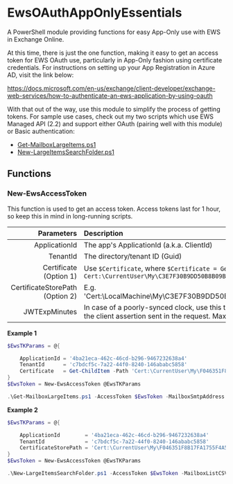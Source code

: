 # EwsOAuthAppOnlyEssentials
A PowerShell module providing functions for easy App-Only use with EWS in Exchange Online.

At this time, there is just the one function, making it easy to get an access token for EWS OAuth use, particularly in App-Only fashion using certificate credentials.  For instructions on setting up your App Registration in Azure AD, visit the link below:

https://docs.microsoft.com/en-us/exchange/client-developer/exchange-web-services/how-to-authenticate-an-ews-application-by-using-oauth

With that out of the way, use this module to simplify the process of getting tokens.  For sample use cases, check out my two scripts which use EWS Managed API (2.2) and support either OAuth (pairing well with this module) or Basic authentication:

- [Get-MailboxLargeItems.ps1](https://github.com/JeremyTBradshaw/PowerShell/blob/main/Get-MailboxLargeItems.ps1)
- [New-LargeItemsSearchFolder.ps1](https://github.com/JeremyTBradshaw/PowerShell/blob/main/New-LargeItemsSearchFolder.ps1)

## Functions

### New-EwsAccessToken

This function is used to get an access token.  Access tokens last for 1 hour, so keep this in mind in long-running scripts.

Parameters | Description
---------: | :-----------
ApplicationId | The app's ApplicationId (a.k.a. ClientId)
TenantId | The directory/tenant ID (Guid)
Certificate<br />(Option 1) | Use `$Certificate`, where `$Certificate = Get-ChildItem Cert:\CurrentUser\My\C3E7F30B9DD50B8B09B9B539BC41F8157642D317`
CertificateStorePath<br/>(Option 2) | E.g. 'Cert:\LocalMachine\My\C3E7F30B9DD50B8B09B9B539BC41F8157642D317'
JWTExpMinutes | In case of a poorly-synced clock, use this to adjust the expiry of the JWT that is the client assertion sent in the request.  Max. value is 10.

**Example 1**

```powershell
$EwsTKParams = @{

    ApplicationId = '4ba21eca-462c-46cd-b296-9467232638a4'
    TenantId      = 'c7bdcf5c-7a22-44f0-8240-146ababc5858'
    Certificate   = Get-ChildItem -Path 'Cert:\CurrentUser\My\F046351F8B17FA1755F4A567C175BEA1FC86A1EC'
}
$EwsToken = New-EwsAccessToken @EwsTKParams

.\Get-MailboxLargeItems.ps1 -AccessToken $EwsToken -MailboxSmtpAddress Larry.Iceberg@jb365.ca
```
**Example 2**

```powershell
$EwsTKParams = @{

    ApplicationId        = '4ba21eca-462c-46cd-b296-9467232638a4'
    TenantId             = 'c7bdcf5c-7a22-44f0-8240-146ababc5858'
    CertificateStorePath = 'Cert:\CurrentUser\My\F046351F8B17FA1755F4A567C175BEA1FC86A1EC'
}
$EwsToken = New-EwsAccessToken @EwsTKParams

.\New-LargeItemsSearchFolder.ps1 -AccessToken $EwsToken -MailboxListCSV .\Desktop\Users.csv -Archive -WhatIf
```
